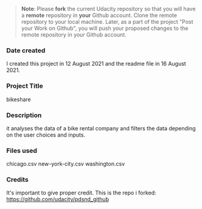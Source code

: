 >**Note**: Please **fork** the current Udacity repository so that you will have a **remote** repository in **your** Github account. Clone the remote repository to your local machine. Later, as a part of the project "Post your Work on Github", you will push your proposed changes to the remote repository in your Github account.

### Date created
I created this project in 12 August 2021 and the readme file in 16 August 2021.

### Project Title
bikeshare

### Description
it analyses the data of a bike rental company and filters the data depending on the user choices and inputs.

### Files used
chicago.csv
new-york-city.csv
washington.csv

### Credits
It's important to give proper credit. 
This is the repo i forked: https://github.com/udacity/pdsnd_github

